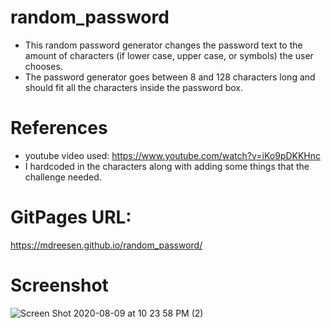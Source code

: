 # random_password

* This random password generator changes the password text to the amount of characters (if lower case, upper case, or symbols) the user chooses.
* The password generator goes between 8 and 128 characters long and should fit all the characters inside the password box.

# References
* youtube video used: https://www.youtube.com/watch?v=iKo9pDKKHnc
* I hardcoded in the characters along with adding some things that the challenge needed.

# GitPages URL:
https://mdreesen.github.io/random_password/

# Screenshot
![Screen Shot 2020-08-09 at 10 23 58 PM (2)](https://user-images.githubusercontent.com/56687081/89751850-183c3980-da8f-11ea-966d-c78b12eba59d.png)
